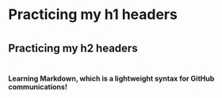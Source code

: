 # Practicing my h1 headers <h1>
# <h2> Practicing my h2 headers 
# <h4> Learning Markdown, which is a lightweight syntax for GitHub communications!
